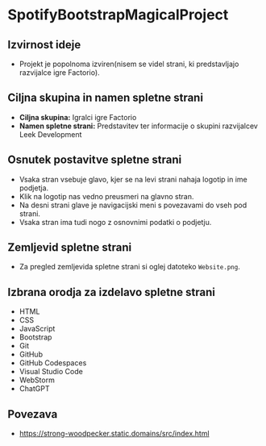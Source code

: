# SpotifyBootstrapMagicalProject

## Izvirnost ideje
- Projekt je popolnoma izviren(nisem se videl strani, ki predstavljajo razvijalce igre Factorio).

## Ciljna skupina in namen spletne strani
- **Ciljna skupina:** Igralci igre Factorio
- **Namen spletne strani:** Predstavitev ter informacije o skupini razvijalcev Leek Development

## Osnutek postavitve spletne strani
- Vsaka stran vsebuje glavo, kjer se na levi strani nahaja logotip in ime podjetja.
- Klik na logotip nas vedno preusmeri na glavno stran.
- Na desni strani glave je navigacijski meni s povezavami do vseh pod strani.
- Vsaka stran ima tudi nogo z osnovnimi podatki o podjetju.

## Zemljevid spletne strani
- Za pregled zemljevida spletne strani si oglej datoteko `Website.png`.

## Izbrana orodja za izdelavo spletne strani
- HTML
- CSS
- JavaScript
- Bootstrap
- Git
- GitHub
- GitHub Codespaces
- Visual Studio Code
- WebStorm
- ChatGPT

## Povezava
- https://strong-woodpecker.static.domains/src/index.html
